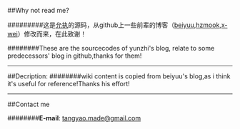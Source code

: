 ##Why not read me?

#########这是[允执](http://yunzhi.github.io)的源码，从github上一些前辈的博客（[beiyuu](http://beiyuu.com),[hzmook](http://hzmook.github.io/),[x-wei](http://x-wei.github.io/)）修改而来，在此致谢！

########These are the sourcecodes of yunzhi's blog, relate to some predecessors' blog in github,thanks for them!

___
##Decription:
########wiki content is copied from beiyuu's blog,as i think it's useful for reference!Thanks his effort!

---

##Contact me

########**E-mail**: tangyao.made@gmail.com

